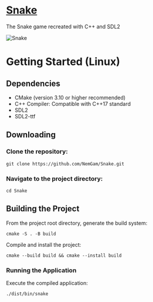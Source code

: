 # [Snake](https://github.com/NemGam/Snake/releases/download/v1.1.0/Snake.zip)
The Snake game recreated with C++ and SDL2

![Snake](https://github.com/NemGam/Snake/assets/56624736/9c2a8aa6-c934-4b44-b85a-ed74a6cf24d8)


# Getting Started (Linux)
## Dependencies
- CMake (version 3.10 or higher recommended)
- C++ Compiler: Compatible with C++17 standard
- SDL2
- SDL2-ttf

## Downloading
### Clone the repository:
	git clone https://github.com/NemGam/Snake.git
### Navigate to the project directory:
	cd Snake

## Building the Project
From the project root directory, generate the build system:

	cmake -S . -B build

Compile and install the project:

    cmake --build build && cmake --install build

### Running the Application
Execute the compiled application:

	./dist/bin/snake
